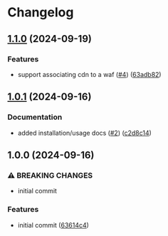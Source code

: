 # Changelog

## [1.1.0](https://github.com/chatloop/pulumi-bref/compare/v1.0.1...v1.1.0) (2024-09-19)


### Features

* support associating cdn to a waf ([#4](https://github.com/chatloop/pulumi-bref/issues/4)) ([63adb82](https://github.com/chatloop/pulumi-bref/commit/63adb82f4c490643ab67435bd6b7b446c955dc6b))

## [1.0.1](https://github.com/chatloop/pulumi-bref/compare/v1.0.0...v1.0.1) (2024-09-16)


### Documentation

* added installation/usage docs ([#2](https://github.com/chatloop/pulumi-bref/issues/2)) ([c2d8c14](https://github.com/chatloop/pulumi-bref/commit/c2d8c14275e2899fb566d24954dfc3dda79e3f81))

## 1.0.0 (2024-09-16)


### ⚠ BREAKING CHANGES

* initial commit

### Features

* initial commit ([63614c4](https://github.com/chatloop/pulumi-bref/commit/63614c4b3189b7898b18d84537a38bbb5b53fae5))
